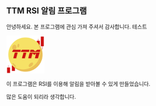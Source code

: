 ## TTM RSI 알림 프로그램

안녕하세요. 본 프로그램에 관심 가져 주셔서 감사합니다. 테스트


<img src="assets/img/icon/tothemoon.png" width="100" height="100">


이 프로그램은 RSI를 이용해 알림을 받아볼 수 있게 만들었습니다.

많은 도움이 되리라 생각합니다.